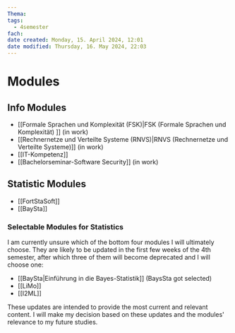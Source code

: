 ```yaml
---
Thema:
tags:
  - 4semester
fach: 
date created: Monday, 15. April 2024, 12:01
date modified: Thursday, 16. May 2024, 22:03
---
```


# Modules

## Info Modules
- [[Formale Sprachen und Komplexität (FSK)|FSK (Formale Sprachen und Komplexität) ]] (in work)
- [[Rechnernetze und Verteilte Systeme (RNVS)|RNVS (Rechnernetze und Verteilte Systeme)]] (in work)
- [[IT-Kompetenz]]
- [[Bachelorseminar-Software Security]] (in work)

## Statistic Modules

- [[FortStaSoft]]
- [[BaySta]]

### Selectable Modules for Statistics

I am currently unsure which of the bottom four modules I will ultimately choose. They are likely to be updated in the first few weeks of the 4th semester, after which three of them will become deprecated and I will choose one:

- [[BaySta|Einführung in die Bayes-Statistik]] (BaysSta got selected)
- [[LiMo]] 
- [[I2ML]]

These updates are intended to provide the most current and relevant content. I will make my decision based on these updates and the modules' relevance to my future studies.
